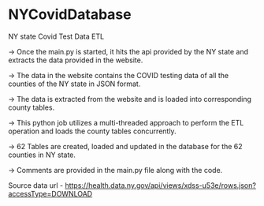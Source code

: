 # NYCovidDatabase
NY state Covid Test Data ETL

-> Once the main.py is started, it hits the api provided by the NY state and extracts the data provided in the website.

-> The data in the website contains the COVID testing data of all the counties of the NY state in JSON format.

-> The data is extracted from the website and is loaded into corresponding county tables.

-> This python job utilizes a multi-threaded approach to perform the ETL operation and loads the county tables concurrently.

-> 62 Tables are created, loaded and updated in the database for the 62 counties in NY state.

-> Comments are provided in the main.py file along with the code.

Source data url - https://health.data.ny.gov/api/views/xdss-u53e/rows.json?accessType=DOWNLOAD
